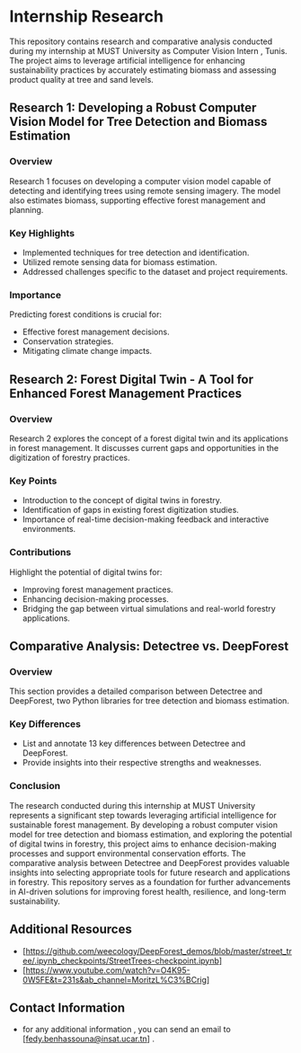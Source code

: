 
# Internship Research 

This repository contains research and comparative analysis conducted during my internship at MUST University as Computer Vision Intern , Tunis. The project aims to leverage artificial intelligence for enhancing sustainability practices by accurately estimating biomass and assessing product quality at tree and sand levels.

## Research 1: Developing a Robust Computer Vision Model for Tree Detection and Biomass Estimation

### Overview
Research 1 focuses on developing a computer vision model capable of detecting and identifying trees using remote sensing imagery. The model also estimates biomass, supporting effective forest management and planning.

### Key Highlights
- Implemented techniques for tree detection and identification.
- Utilized remote sensing data for biomass estimation.
- Addressed challenges specific to the dataset and project requirements.

### Importance
Predicting forest conditions is crucial for:
- Effective forest management decisions.
- Conservation strategies.
- Mitigating climate change impacts.

## Research 2: Forest Digital Twin - A Tool for Enhanced Forest Management Practices

### Overview
Research 2 explores the concept of a forest digital twin and its applications in forest management. It discusses current gaps and opportunities in the digitization of forestry practices.

### Key Points
- Introduction to the concept of digital twins in forestry.
- Identification of gaps in existing forest digitization studies.
- Importance of real-time decision-making feedback and interactive environments.

### Contributions
Highlight the potential of digital twins for:
- Improving forest management practices.
- Enhancing decision-making processes.
- Bridging the gap between virtual simulations and real-world forestry applications.

## Comparative Analysis: Detectree vs. DeepForest

### Overview
This section provides a detailed comparison between Detectree and DeepForest, two Python libraries for tree detection and biomass estimation.

### Key Differences
- List and annotate 13 key differences between Detectree and DeepForest.
- Provide insights into their respective strengths and weaknesses.

### Conclusion
The research conducted during this internship at MUST University represents a significant step towards leveraging artificial intelligence for sustainable forest management. By developing a robust computer vision model for tree detection and biomass estimation, and exploring the potential of digital twins in forestry, this project aims to enhance decision-making processes and support environmental conservation efforts. The comparative analysis between Detectree and DeepForest provides valuable insights into selecting appropriate tools for future research and applications in forestry. This repository serves as a foundation for further advancements in AI-driven solutions for improving forest health, resilience, and long-term sustainability.
## Additional Resources
- [https://github.com/weecology/DeepForest_demos/blob/master/street_tree/.ipynb_checkpoints/StreetTrees-checkpoint.ipynb]
- [https://www.youtube.com/watch?v=O4K95-0W5FE&t=231s&ab_channel=MoritzL%C3%BCrig]

## Contact Information
- for any additional information , you can send an email to [fedy.benhassouna@insat.ucar.tn] .
